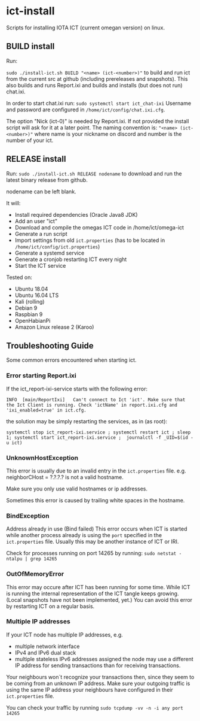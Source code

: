 # ict-install
Scripts for installing IOTA ICT (current omegan version) on linux.


## BUILD install
Run:

`sudo ./install-ict.sh BUILD "<name> (ict-<number>)"`
to build and run ict from the current src at github (including prereleases and snapshots).
This also builds and runs Report.ixi and builds and installs (but does not run) chat.ixi.

In order to start chat.ixi run: 
`sudo systemctl start ict_chat-ixi`
Username and password are configured in `/home/ict/config/chat.ixi.cfg`.

The option "Nick (ict-0)" is needed by Report.ixi. If not provided the install script will ask for it at a later point.
The naming convention is: `"<name> (ict-<number>)"`
  where name is your nickname on discord
  and number is the number of your ict. 


## RELEASE install
Run:
`sudo ./install-ict.sh RELEASE nodename`
to download and run the latest binary release from github.

nodename can be left blank.

It will:
* Install required dependencies (Oracle Java8 JDK) 
* Add an user "ict"
* Download and compile the omegas ICT code in /home/ict/omega-ict
* Generate a run script
* Import settings from old `ict.properties` (has to be located in `/home/ict/config/ict.properties`)
* Generate a systemd service
* Generate a cronjob restarting ICT every night
* Start the ICT service


Tested on:
* Ubuntu 18.04
* Ubuntu 16.04 LTS
* Kali (rolling)
* Debian 9
* Raspbian 9
* OpenHabianPi
* Amazon Linux release 2 (Karoo)

## Troubleshooting Guide

Some common errors encountered when starting ict.

### Error starting Report.ixi
If the ict_report-ixi-service starts with the following error:

`INFO  [main/ReportIxi]   Can't connect to Ict 'ict'. Make sure that the Ict Client is running. Check 'ictName' in report.ixi.cfg and 'ixi_enabled=true' in ict.cfg.`

the solution may be simply restarting the services, as in (as root):

`systemctl stop ict_report-ixi.service ; systemctl restart ict ; sleep 1; systemctl start ict_report-ixi.service ;  journalctl -f _UID=$(id -u ict)`


### UnknownHostException

This error is usually due to an invalid entry in the `ict.properties` file.
e.g. neighborCHost = ?.?.?.?
is not a valid hostname.

Make sure you only use valid hostnames or ip addresses.

Sometimes this error is caused by trailing white spaces in the hostname.

### BindException

Address already in use (Bind failed)
This error occurs when ICT is started while another process already is using the `port` specified in the `ict.properties` file.
Usually this may be another instance of ICT or IRI.

Check for processes running on port 14265 by running:
`sudo netstat -ntalpu | grep 14265`

### OutOfMemoryError

This error may occure after ICT has been running for some time.
While ICT is running the internal representation of the ICT tangle keeps growing.
(Local snapshots have not been implemented, yet.)
You can avoid this error by restarting ICT on a regular basis.


### Multiple IP addresses

If your ICT node has multiple IP addresses, e.g.
- multiple network interface
- IPv4 and IPv6 dual stack
- multiple stateless IPv6 addresses assigned
the node may use a different IP address for sending transactions than for receiving transactions.

Your neighbours won´t recognize your transactions then, since they seem to be coming from an unknown IP address.
Make sure your outgoing traffic is using the same IP address your neighbours have configured in their `ict.properties` file.

You can check your traffic by running
`sudo tcpdump -vv -n -i any port 14265`



